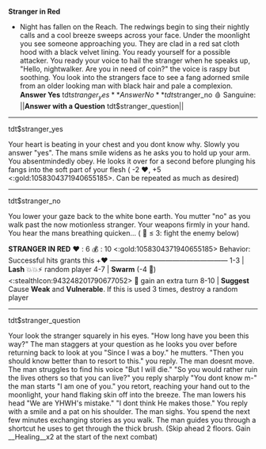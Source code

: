 **__Stranger in Red__**
- Night has fallen on the Reach. The redwings begin to sing their nightly calls and a cool breeze sweeps across your face. Under the moonlight you see someone approaching you. They are clad in a red sat cloth hood with a black velvet lining. You ready yourself for a possible attacker. You ready your voice to hail the stranger when he speaks up, "Hello, nightwalker. Are you in need of coin?" the voice is raspy but soothing. You look into the strangers face to see a fang adorned smile from an older looking man with black hair and pale a complexion.
**Answer Yes** tdt$stranger_yes
**Answer No** tdt$stranger_no
:drop_of_blood: Sanguine: ||**Answer with a Question** tdt$stranger_question||

-------------
tdt$stranger_yes

Your heart is beating in your chest and you dont know why. Slowly you answer "yes". The mans smile widens as he asks you to hold up your arm. You absentmindedly obey. He looks it over for a second before plunging his fangs into the soft part of your flesh ( -2 :heart:, +5 <:gold:1058304371940655185>. Can be repeated as much as desired)

-------------
tdt$stranger_no

You lower your gaze back to the white bone earth. You mutter "no" as you walk past the now motionless stranger. Your weapons firmly in your hand. You hear the mans breathing quicken... ( :game_die: ≤ 3: fight the enemy below)

**STRANGER IN RED**
:heart: : 6
:moneybag: : 10 <:gold:1058304371940655185>
Behavior: Successful hits grants this +:heart:
—————————————————
1-3   | **Lash** :boom::boom::zap: random player
4-7   | **Swarm** (-4 :game_die:) <:stealthIcon:943248201790677052> :twisted_rightwards_arrows: gain an extra turn
8-10 | **Suggest** Cause __Weak__ and __Vulnerable__. If this is used 3 times, destroy a random player

-------------
tdt$stranger_question

Your look the stranger squarely in his eyes. "How long have you been this way?" The man staggers at your question as he looks you over before returning back to look at you "Since I was a boy." he mutters. "Then you should know better than to resort to this." you reply. The man doesnt move. The man struggles to find his voice "But I will die." "So you would rather ruin the lives others so that you can live?" you reply sharply "You dont know m-" the man starts "I am one of you." you retort, reaching your hand out to the moonlight, your hand flaking skin off into the breeze. The man lowers his head "We are YHWH's mistake." "I dont think He makes those." You reply with a smile and a pat on his shoulder. The man sighs. You spend the next few minutes exchanging stories as you walk. The man guides you through a shortcut he uses to get through the thick brush. (Skip ahead 2 floors. Gain __Healing__x2 at the start of the next combat)
